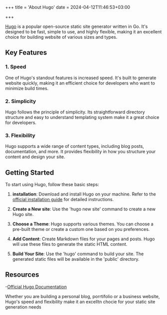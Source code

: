 +++
title = 'About Hugo'
date = 2024-04-12T11:46:53+03:00

+++

[Hugo](https://gohugo.io/) is a popular open-source static site generator written in Go. It's designed to be fast, simple to use, and highly flexible, making it an excellent choice for building website of various sizes and types.

## Key Features

### 1. Speed

One of Hugo's standout features is increased speed. It's built to generate website quickly, making it an efficient choice for developers who want to minimize build times.

### 2. Simplicity

Hugo follows the principle of simplicity. Its straightforward directory structure and easy to understand templating system make it a great choice for developers.

### 3. Flexibility

Hugo supports a wide range of content types, including blog posts, documentation, and more. It provides flexibility in how you structure your content and design your site.

## Getting Started

To start using Hugo, follow these basic steps:

1. **installation**: Download and install Hugo on your machine. Refer to the [official installation guide](https://gohugo.io/getting-started/installing/) for detailed instructions.

2. **Create a New site**: Use the 'hugo new site' command to create a new Hugo site.

3. **Choose a Theme**: Hugo supports various themes. You can choose a pre-built theme or create a custom one based on you preferences.

4. **Add Content**: Create Markdown files for your pages and posts. Hugo will use these files to generate the static HTML content.

5. **Build Your Site**: Use the 'hugo' command to build your site. The generated static files will be available in the 'public' directory.

## Resources

-[Official Hugo Documentation](https://gohugo.io/documentation/)

Whether you are building a personal blog, porrtifolio or a business website, Hugo's speed and flexibility make it an excelltn chocie for your static site generation needs

